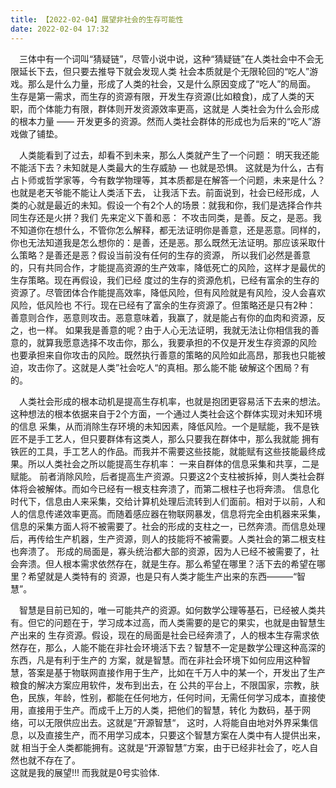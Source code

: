 ```yaml
---
title: 【2022-02-04】展望非社会的生存可能性
date: 2022-02-04 17:32
---
```


&emsp;三体中有一个词叫“猜疑链”，尽管小说中说，这种“猜疑链”在人类社会中不会无限延长下去，但只要去推导下就会发现人类
社会本质就是个无限轮回的“吃人”游戏。那么是什么力量，形成了人类的社会，又是什么原因变成了“吃人”的局面。  
生存是第一需求，而生存的资源有限，开发生存资源(比如粮食)，成了人类的天职，而个体能力有限，群体则开发资源效率更高，这就是
人类社会为什么会形成的根本力量 —— 开发更多的资源。然而人类社会群体的形成也为后来的“吃人”游戏做了铺垫。  

&emsp;人类能看到了过去，却看不到未来，那么人类就产生了一个问题： 明天我还能不能活下去？未知就是人类最大的生存威胁 — 也就是恐惧。
这就是为什么，古有占卜师或哲学家等，今有数学物理等，其本质都是在解答一个问题，未来是什么？也就是老天爷能不能让人类活下去，
让我活下去。前面说到，社会已经形成，人类的心就是最近的未知。假设一个有2个人的场景：就我和你，我们是选择合作共同生存还是火拼？我们
先来定义下善和恶： 不攻击同类，是善。反之，是恶。我不知道你在想什么，不管你怎么解释，都无法证明你是善意，还是恶意。同样的，
你也无法知道我是怎么想你的：是善，还是恶。那么既然无法证明。那应该采取什么策略？是善还是恶？假设当前没有任何的生存的资源，
所以我们必然是善意的，只有共同合作，才能提高资源的生产效率，降低死亡的风险，这样才是最优的生存策略。现在再假设，我们已经
度过的生存的资源危机，已经有富余的生存的资源了。尽管团体合作能提高效率，降低风险，但有风险就是有风险，没人会喜欢风险，低风险也
不行。现在已经有了富余的生存资源了。但策略还是只有2种： 善意则合作，恶意则攻击。恶意意味着，我赢了，就是能占有你的血肉和资源，反之，也一样。
如果我是善意的呢？由于人心无法证明，我就无法让你相信我的善意的，就算我愿意选择不攻击你，那么，我要承担的不仅是开发生存资源的风险
也要承担来自你攻击的风险。既然执行善意的策略的风险如此高昂，那我也只能被迫，攻击你了。这就是人类”社会吃人“的真相。那么能不能
破解这个困局？有的。 

&emsp;人类社会形成的根本动机是提高生存机率，也就是抱团更容易活下去来的想法。这种想法的根本依据来自于2个方面，一个通过人类社会这个群体实现对未知环境的信息
采集，从而消除生存环境的未知因素，降低风险。一个是赋能，我不是铁匠不是手工艺人，但只要群体有这类人，那么只要我在群体中，那么我就能
拥有铁匠的工具，手工艺人的作品。而我并不需要这些技能，就能赋有这些技能最终成果。所以人类社会之所以能提高生存机率： 一来自群体的信息采集和共享，二是赋能。
前者消除风险，后者提高生产资源。只要这2个支柱被拆掉，则人类社会群体将会被解体。而如今已经有一根支柱奔溃了，而第二根柱子也将奔溃。
信息化时代下，信息由人来采集，交给计算机处理后流转到人们面前。相对于以前，人和人的信息传递效率更高。而随着感应器在物联网暴发，信息将完全由机器来采集，
信息的采集方面人将不被需要了。社会的形成的支柱之一，已然奔溃。而信息处理后，再传给生产机器，生产资源，则人的技能将不被需要。人类社会的第二根支柱也奔溃了。
形成的局面是，寡头统治都大部的资源，因为人已经不被需要了，社会奔溃。但人根本需求依然存在，就是生存。那么希望在哪里？活下去的希望在哪里？希望就是人类特有的
资源，也是只有人类才能生产出来的东西———“智慧”。  

&emsp;智慧是目前已知的，唯一可能共产的资源。如何数学公理等基石，已经被人类共有。但它的问题在于，学习成本过高，而人类需要的是它的果实，也就是由智慧生产出来的
生存资源。假设，现在的局面是社会已经奔溃了，人的根本生存需求依然存在，那么，人能不能在非社会环境活下去？智慧不一定是数学公理这种高深的东西，凡是有利于生产的
方案，就是智慧。而在非社会环境下如何应用这种智慧，答案是基于物联网直接作用于生产，比如在千万人中的某一个，开发出了生产粮食的解决方案应用软件，发布到出去，在
公共的平台上，不限国家，宗教，肤色，民族，年龄，性别，都能在任何地方，任何时间，无需任何学习成本，直接使用，直接用于生产。而成千上万的人类，把他们的智慧，转化
为数码，基于网络，可以无限供应出去。这就是”开源智慧“， 这时，人将能自由地对外界采集信息，以及直接生产，而不用学习成本，只要这个智慧方案在人类中有人提供出来，就
相当于全人类都能拥有。这就是“开源智慧”方案，由于已经非社会了，吃人自然也就不存在了。  
这就是我的展望!!!  而我就是0号实验体. 
